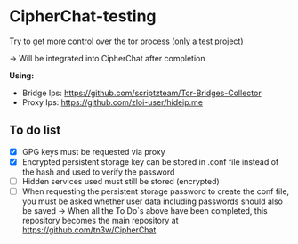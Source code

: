 # CipherChat-testing
Try to get more control over the tor process (only a test project)

-> Will be integrated into CipherChat after completion

**Using:**
- Bridge Ips: https://github.com/scriptzteam/Tor-Bridges-Collector
- Proxy Ips: https://github.com/zloi-user/hideip.me

## To do list
- [x] GPG keys must be requested via proxy
- [x] Encrypted persistent storage key can be stored in .conf file instead of the hash and used to verify the password
- [ ] Hidden services used must still be stored (encrypted)
- [ ] When requesting the persistent storage password to create the conf file, you must be asked whether user data including passwords should also be saved
-> When all the To Do`s above have been completed, this repository becomes the main repository at https://github.com/tn3w/CipherChat